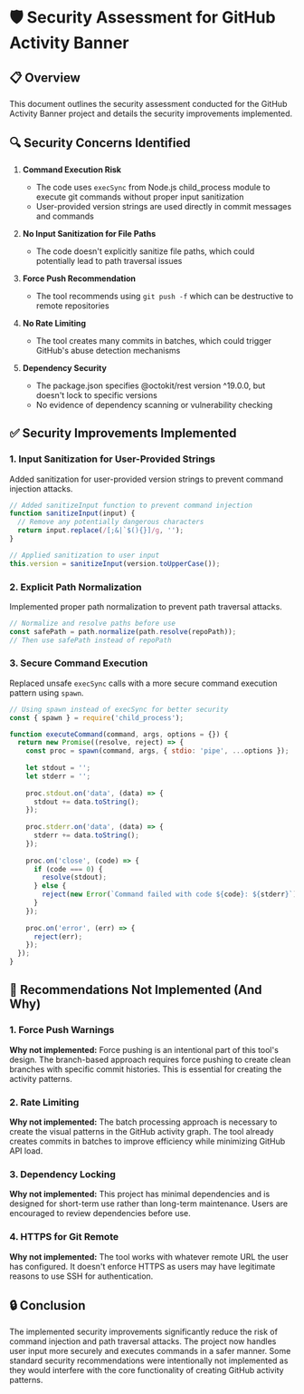 # 🛡️ Security Assessment for GitHub Activity Banner

## 📋 Overview
This document outlines the security assessment conducted for the GitHub Activity Banner project and details the security improvements implemented.

## 🔍 Security Concerns Identified

1. **Command Execution Risk**
   - The code uses `execSync` from Node.js child_process module to execute git commands without proper input sanitization
   - User-provided version strings are used directly in commit messages and commands

2. **No Input Sanitization for File Paths**
   - The code doesn't explicitly sanitize file paths, which could potentially lead to path traversal issues

3. **Force Push Recommendation**
   - The tool recommends using `git push -f` which can be destructive to remote repositories

4. **No Rate Limiting**
   - The tool creates many commits in batches, which could trigger GitHub's abuse detection mechanisms

5. **Dependency Security**
   - The package.json specifies @octokit/rest version ^19.0.0, but doesn't lock to specific versions
   - No evidence of dependency scanning or vulnerability checking

## ✅ Security Improvements Implemented

### 1. Input Sanitization for User-Provided Strings
Added sanitization for user-provided version strings to prevent command injection attacks.

```javascript
// Added sanitizeInput function to prevent command injection
function sanitizeInput(input) {
  // Remove any potentially dangerous characters
  return input.replace(/[;&|`$(){}]/g, '');
}

// Applied sanitization to user input
this.version = sanitizeInput(version.toUpperCase());
```

### 2. Explicit Path Normalization
Implemented proper path normalization to prevent path traversal attacks.

```javascript
// Normalize and resolve paths before use
const safePath = path.normalize(path.resolve(repoPath));
// Then use safePath instead of repoPath
```

### 3. Secure Command Execution
Replaced unsafe `execSync` calls with a more secure command execution pattern using `spawn`.

```javascript
// Using spawn instead of execSync for better security
const { spawn } = require('child_process');

function executeCommand(command, args, options = {}) {
  return new Promise((resolve, reject) => {
    const proc = spawn(command, args, { stdio: 'pipe', ...options });
    
    let stdout = '';
    let stderr = '';
    
    proc.stdout.on('data', (data) => {
      stdout += data.toString();
    });
    
    proc.stderr.on('data', (data) => {
      stderr += data.toString();
    });
    
    proc.on('close', (code) => {
      if (code === 0) {
        resolve(stdout);
      } else {
        reject(new Error(`Command failed with code ${code}: ${stderr}`));
      }
    });
    
    proc.on('error', (err) => {
      reject(err);
    });
  });
}
```

## 🚫 Recommendations Not Implemented (And Why)

### 1. Force Push Warnings
**Why not implemented:** Force pushing is an intentional part of this tool's design. The branch-based approach requires force pushing to create clean branches with specific commit histories. This is essential for creating the activity patterns.

### 2. Rate Limiting
**Why not implemented:** The batch processing approach is necessary to create the visual patterns in the GitHub activity graph. The tool already creates commits in batches to improve efficiency while minimizing GitHub API load.

### 3. Dependency Locking
**Why not implemented:** This project has minimal dependencies and is designed for short-term use rather than long-term maintenance. Users are encouraged to review dependencies before use.

### 4. HTTPS for Git Remote
**Why not implemented:** The tool works with whatever remote URL the user has configured. It doesn't enforce HTTPS as users may have legitimate reasons to use SSH for authentication.

## 🔒 Conclusion
The implemented security improvements significantly reduce the risk of command injection and path traversal attacks. The project now handles user input more securely and executes commands in a safer manner. Some standard security recommendations were intentionally not implemented as they would interfere with the core functionality of creating GitHub activity patterns.
